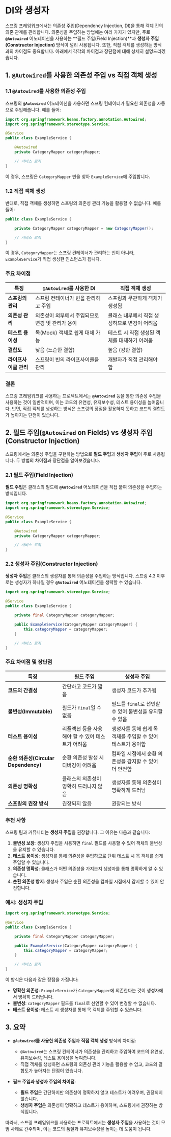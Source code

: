 # DI와 생성자
스프링 프레임워크에서는 의존성 주입(Dependency Injection, DI)을 통해 객체 간의 의존 관계를 관리합니다. 의존성을 주입하는 방법에는 여러 가지가 있지만, 주로 **`@Autowired`** 어노테이션을 사용하는 **필드 주입(Field Injection)**과 **생성자 주입(Constructor Injection)** 방식이 널리 사용됩니다. 또한, 직접 객체를 생성하는 방식과의 차이점도 중요합니다. 아래에서 각각의 차이점과 장단점에 대해 상세히 설명드리겠습니다.

## 1. `@Autowired`를 사용한 의존성 주입 vs 직접 객체 생성

### **1.1 `@Autowired`를 사용한 의존성 주입**

스프링의 **`@Autowired`** 어노테이션을 사용하면 스프링 컨테이너가 필요한 의존성을 자동으로 주입해줍니다. 예를 들어:

```java
import org.springframework.beans.factory.annotation.Autowired;
import org.springframework.stereotype.Service;

@Service
public class ExampleService {

    @Autowired
    private CategoryMapper categoryMapper;

    // 서비스 로직
}
```

이 경우, 스프링은 `CategoryMapper` 빈을 찾아 `ExampleService`에 주입합니다.

### **1.2 직접 객체 생성**

반대로, 직접 객체를 생성하면 스프링의 의존성 관리 기능을 활용할 수 없습니다. 예를 들어:

```java
public class ExampleService {

    private CategoryMapper categoryMapper = new CategoryMapper();

    // 서비스 로직
}
```

이 경우, `CategoryMapper`는 스프링 컨테이너가 관리하는 빈이 아니라, `ExampleService`가 직접 생성한 인스턴스가 됩니다.

### **주요 차이점**

| **특징**                         | **`@Autowired`를 사용한 DI**                                   | **직접 객체 생성**                           |
|----------------------------------|---------------------------------------------------------------|----------------------------------------------|
| **스프링의 관리**                | 스프링 컨테이너가 빈을 관리하고 주입                             | 스프링과 무관하게 객체가 생성됨               |
| **의존성 관리**                  | 의존성이 외부에서 주입되므로 변경 및 관리가 용이                 | 클래스 내부에서 직접 생성하므로 변경이 어려움 |
| **테스트 용이성**                | 목(Mock) 객체로 쉽게 대체 가능                                   | 테스트 시 직접 생성된 객체를 대체하기 어려움   |
| **결합도**                       | 낮음 (느슨한 결합)                                             | 높음 (강한 결합)                             |
| **라이프사이클 관리**             | 스프링이 빈의 라이프사이클을 관리                               | 개발자가 직접 관리해야 함                     |

### **결론**

스프링 프레임워크를 사용하는 프로젝트에서는 **`@Autowired`** 등을 통한 의존성 주입을 사용하는 것이 일반적이며, 이는 코드의 유연성, 유지보수성, 테스트 용이성을 높여줍니다. 반면, 직접 객체를 생성하는 방식은 스프링의 장점을 활용하지 못하고 코드의 결합도가 높아지는 단점이 있습니다.

## 2. 필드 주입(`@Autowired` on Fields) vs 생성자 주입(Constructor Injection)

스프링에서는 의존성 주입을 구현하는 방법으로 **필드 주입**과 **생성자 주입**이 주로 사용됩니다. 두 방법의 차이점과 장단점을 알아보겠습니다.

### **2.1 필드 주입(Field Injection)**

**필드 주입**은 클래스의 필드에 **`@Autowired`** 어노테이션을 직접 붙여 의존성을 주입하는 방식입니다.

```java
import org.springframework.beans.factory.annotation.Autowired;
import org.springframework.stereotype.Service;

@Service
public class ExampleService {

    @Autowired
    private CategoryMapper categoryMapper;

    // 서비스 로직
}
```

### **2.2 생성자 주입(Constructor Injection)**

**생성자 주입**은 클래스의 생성자를 통해 의존성을 주입하는 방식입니다. 스프링 4.3 이후로는 생성자가 하나일 경우 **`@Autowired`** 어노테이션을 생략할 수 있습니다.

```java
import org.springframework.stereotype.Service;

@Service
public class ExampleService {

    private final CategoryMapper categoryMapper;

    public ExampleService(CategoryMapper categoryMapper) {
        this.categoryMapper = categoryMapper;
    }

    // 서비스 로직
}
```

### **주요 차이점 및 장단점**

| **특징**                        | **필드 주입**                                     | **생성자 주입**                                     |
|---------------------------------|-------------------------------------------------|----------------------------------------------------|
| **코드의 간결성**               | 간단하고 코드가 짧음                              | 생성자 코드가 추가됨                               |
| **불변성(Immutable)**           | 필드가 `final`일 수 없음                          | 필드를 `final`로 선언할 수 있어 불변성을 유지할 수 있음 |
| **테스트 용이성**               | 리플렉션 등을 사용해야 할 수 있어 테스트가 어려움   | 생성자를 통해 쉽게 목 객체를 주입할 수 있어 테스트가 용이함 |
| **순환 의존성(Circular Dependency)** | 순환 의존성 발생 시 디버깅이 어려움                  | 컴파일 시점에서 순환 의존성을 감지할 수 있어 더 안전함 |
| **의존성 명확성**               | 클래스의 의존성이 명확히 드러나지 않음               | 생성자를 통해 의존성이 명확하게 드러남              |
| **스프링의 권장 방식**           | 권장되지 않음                                     | 권장되는 방식                                     |

### **추천 사항**

스프링 팀과 커뮤니티는 **생성자 주입**을 권장합니다. 그 이유는 다음과 같습니다:

1. **불변성 보장**: 생성자 주입을 사용하면 `final` 필드를 사용할 수 있어 객체의 불변성을 유지할 수 있습니다.
2. **테스트 용이성**: 생성자를 통해 의존성을 주입하므로 단위 테스트 시 목 객체를 쉽게 주입할 수 있습니다.
3. **의존성 명확성**: 클래스가 어떤 의존성을 가지는지 생성자를 통해 명확하게 알 수 있습니다.
4. **순환 의존성 방지**: 생성자 주입은 순환 의존성을 컴파일 시점에서 감지할 수 있어 안전합니다.

### **예시: 생성자 주입**

```java
import org.springframework.stereotype.Service;

@Service
public class ExampleService {

    private final CategoryMapper categoryMapper;

    public ExampleService(CategoryMapper categoryMapper) {
        this.categoryMapper = categoryMapper;
    }

    // 서비스 로직
}
```

이 방식은 다음과 같은 장점을 가집니다:

- **명확한 의존성**: `ExampleService`가 `CategoryMapper`에 의존한다는 것이 생성자에서 명확히 드러납니다.
- **불변성**: `categoryMapper` 필드를 `final`로 선언할 수 있어 변경할 수 없습니다.
- **테스트 용이성**: 테스트 시 생성자를 통해 목 객체를 주입할 수 있습니다.

## 3. 요약

- **`@Autowired`를 사용한 의존성 주입**과 **직접 객체 생성** 방식의 차이점:
    - `@Autowired`는 스프링 컨테이너가 의존성을 관리하고 주입하여 코드의 유연성, 유지보수성, 테스트 용이성을 높여줍니다.
    - 직접 객체를 생성하면 스프링의 의존성 관리 기능을 활용할 수 없고, 코드의 결합도가 높아지는 단점이 있습니다.

- **필드 주입과 생성자 주입의 차이점**:
    - **필드 주입**은 간단하지만 의존성이 명확하지 않고 테스트가 어려우며, 권장되지 않습니다.
    - **생성자 주입**은 의존성이 명확하고 테스트가 용이하며, 스프링에서 권장하는 방식입니다.

따라서, 스프링 프레임워크를 사용하는 프로젝트에서는 **생성자 주입**을 사용하는 것이 모범 사례로 간주되며, 이는 코드의 품질과 유지보수성을 높이는 데 도움이 됩니다.